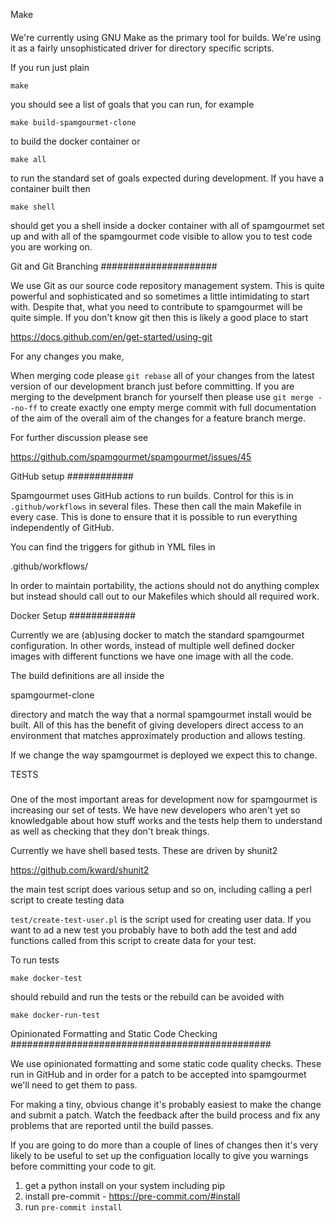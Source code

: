 Make

####

We're currently using GNU Make as the primary tool for builds. We're
using it as a fairly unsophisticated driver for directory specific
scripts.

If you run just plain

    make

you should see a list of goals that you can run, for example

    make build-spamgourmet-clone

to build the docker container or

    make all

to run the standard set of goals expected during development. If you
have a container built then

    make shell

should get you a shell inside a docker container with all of
spamgourmet set up and with all of the spamgourmet code visible to
allow you to test code you are working on.

Git and Git Branching
#####################

We use Git as our source code repository management system. This is quite
powerful and sophisticated and so sometimes a little intimidating to start
with. Despite that, what you need to contribute to spamgourmet will be quite
simple. If you don't know git then this is likely a good place to start

https://docs.github.com/en/get-started/using-git

For any changes you make,

When merging code please `git rebase` all of your changes from the latest
version of our development branch just before committing. If you are merging to
the develpment branch for yourself then please use `git merge --no-ff` to create
exactly one empty merge commit with full documentation of the aim of the overall
aim of the changes for a feature branch merge.

For further discussion please see

https://github.com/spamgourmet/spamgourmet/issues/45

GitHub setup
############

Spamgourmet uses GitHub actions to run builds. Control for this is in
`.github/workflows` in several files. These then call the main Makefile
in every case. This is done to ensure that it is possible to run
everything independently of GitHub.

You can find the triggers for github in YML files in

.github/workflows/

In order to maintain portability, the actions should not do anything
complex but instead should call out to our Makefiles which should all
required work.

Docker Setup
############

Currently we are (ab)using docker to match the standard spamgourmet
configuration. In other words, instead of multiple well defined docker
images with different functions we have one image with all the code.

The build definitions are all inside the

spamgourmet-clone

directory and match the way that a normal spamgourmet install would be
built. All of this has the benefit of giving developers direct access
to an environment that matches approximately production and allows
testing.

If we change the way spamgourmet is deployed we expect this to change.

TESTS

#####

One of the most important areas for development now for spamgourmet is
increasing our set of tests. We have new developers who aren't yet so
knowledgable about how stuff works and the tests help them to
understand as well as checking that they don't break things.

Currently we have shell based tests. These are driven by shunit2

https://github.com/kward/shunit2

the main test script does various setup and so on, including calling a
perl script to create testing data

`test/create-test-user.pl` is the script used for creating user
data. If you want to ad a new test you probably have to both add the
test and add functions called from this script to create data for your
test.

To run tests

    make docker-test

should rebuild and run the tests or the rebuild can be avoided with

    make docker-run-test

Opinionated Formatting and Static Code Checking
###############################################

We use opinionated formatting and some static code quality
checks. These run in GitHub and in order for a patch to be accepted
into spamgourmet we'll need to get them to pass.

For making a tiny, obvious change it's probably easiest to make the
change and submit a patch. Watch the feedback after the build process
and fix any problems that are reported until the build passes.

If you are going to do more than a couple of lines of changes then
it's very likely to be useful to set up the configuation locally to
give you warnings before committing your code to git.

1. get a python install on your system including pip
2. install pre-commit - https://pre-commit.com/#install
3. run `pre-commit install`

